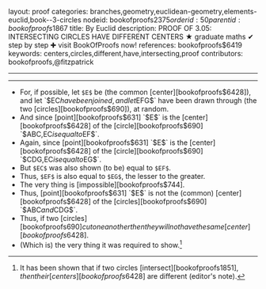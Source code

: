 layout: proof
categories: branches,geometry,euclidean-geometry,elements-euclid,book--3-circles
nodeid: bookofproofs$2375
orderid: 50
parentid: bookofproofs$1867
title: By Euclid
description: PROOF OF 3.05: INTERSECTING CIRCLES HAVE DIFFERENT CENTERS &#9733; graduate maths &#10004; step by step &#10010; visit BookOfProofs now!
references: bookofproofs$6419
keywords: centers,circles,different,have,intersecting,proof
contributors: bookofproofs,@fitzpatrick

---


---



* For, if possible, let `$E$` be (the common [center][bookofproofs$6428]), and let `$EC$` have been joined, and let `$EFG$` have been drawn through (the two [circles][bookofproofs$690]), at random.
* And since [point][bookofproofs$631] `$E$` is the [center][bookofproofs$6428] of the [circle][bookofproofs$690] `$ABC$`, `$EC$` is equal to `$EF$`.
* Again, since [point][bookofproofs$631] `$E$` is the [center][bookofproofs$6428] of the [circle][bookofproofs$690] `$CDG$`, `$EC$` is equal to `$EG$`.
* But `$EC$` was also shown (to be) equal to `$EF$`.
* Thus, `$EF$` is also equal to `$EG$`, the lesser to the greater.
* The very thing is [impossible][bookofproofs$744].
* Thus, [point][bookofproofs$631] `$E$` is not the (common) [center][bookofproofs$6428] of the [circles][bookofproofs$690] `$ABC$` and `$CDG$`.
* Thus, if two [circles][bookofproofs$690] cut one another then they will not have the same [center][bookofproofs$6428].
* (Which is) the very thing it was required to show.[^1]

[^1]: It has been shown that if two circles [intersect][bookofproofs$1851], then their [centers][bookofproofs$6428] are different (editor's note).
